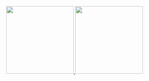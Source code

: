 

<div align="center">
  <a href="https://github.com/igor33c">
  <img height="180em" src="https://github-readme-stats.vercel.app/api?username=igor33c&show_icons=true&theme=dark&include_all_commits=true&count_private=true"/>
  <img height="180em" src="https://github-readme-stats.vercel.app/api/top-langs/?username=igor33c&layout=compact&langs_count=7&theme=dark"/>
</div>

